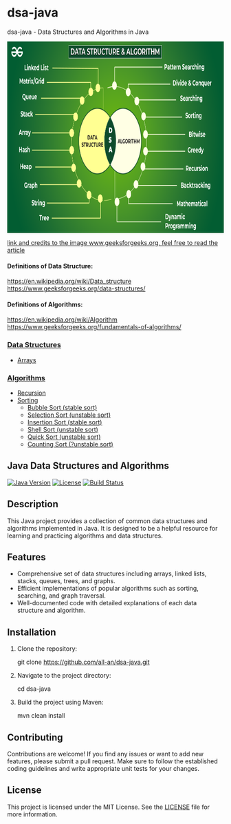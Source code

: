 # dsa-java
dsa-java - Data Structures and Algorithms in Java


<p align="center">
        <a href="https://www.linkedin.com/in/allan-pereira-abrahao/">
            <img align="center" width="804" height="444"  src="/dsaimage.png" />
        </a>
</p>

[link and credits to the image www.geeksforgeeks.org, feel free to read the article](https://www.geeksforgeeks.org/learn-data-structures-and-algorithms-dsa-tutorial/)

#### Definitions of Data Structure:

https://en.wikipedia.org/wiki/Data_structure
https://www.geeksforgeeks.org/data-structures/

#### Definitions of Algorithms:

https://en.wikipedia.org/wiki/Algorithm
https://www.geeksforgeeks.org/fundamentals-of-algorithms/

### [Data Structures](https://github.com/all-an/dsa-java/tree/main/data-structures/)

- [Arrays](https://github.com/all-an/dsa-java/tree/main/data-structures/001-arrays)

### [Algorithms](https://github.com/all-an/dsa-java/tree/main/algorithms/)

- [Recursion](https://github.com/all-an/dsa-java/tree/main/algorithms/001-recursion)
- [Sorting](https://github.com/all-an/dsa-java/tree/main/algorithms/002-sorting)
    - [Bubble Sort (stable sort)](https://github.com/all-an/dsa-java/tree/main/algorithms/002-sorting/001-bubblesort)
    - [Selection Sort (unstable sort)](https://github.com/all-an/dsa-java/tree/main/algorithms/002-sorting/002-selection-sort)
    - [Insertion Sort (stable sort)](https://github.com/all-an/dsa-java/tree/main/algorithms/002-sorting/003-insertion-sort)
    - [Shell Sort (unstable sort)](https://github.com/all-an/dsa-java/tree/main/algorithms/002-sorting/004-shell-sort)
    - [Quick Sort (unstable sort)](https://github.com/all-an/dsa-java/tree/main/algorithms/002-sorting/006-quick-sort)
    - [Counting Sort (?unstable sort)](https://github.com/all-an/dsa-java/tree/main/algorithms/002-sorting/007-counting-sort)
    

## Java Data Structures and Algorithms

[![Java Version](https://img.shields.io/badge/Java-11-blue.svg)](https://www.oracle.com/java/technologies/javase-jdk11-downloads.html)
[![License](https://img.shields.io/badge/License-MIT-green.svg)](https://opensource.org/licenses/MIT)
[![Build Status](https://img.shields.io/travis/your-username/java-data-structures-algorithms/master.svg)](https://travis-ci.org/your-username/java-data-structures-algorithms)

## Description

This Java project provides a collection of common data structures and algorithms implemented in Java. It is designed to be a helpful resource for learning and practicing algorithms and data structures.

## Features

- Comprehensive set of data structures including arrays, linked lists, stacks, queues, trees, and graphs.
- Efficient implementations of popular algorithms such as sorting, searching, and graph traversal.
- Well-documented code with detailed explanations of each data structure and algorithm.

## Installation

1. Clone the repository:

   git clone https://github.com/all-an/dsa-java.git

2. Navigate to the project directory:

   cd dsa-java

3. Build the project using Maven:

   mvn clean install

## Contributing

Contributions are welcome! If you find any issues or want to add new features, please submit a pull request. Make sure to follow the established coding guidelines and write appropriate unit tests for your changes.

## License

This project is licensed under the MIT License. See the [LICENSE](LICENSE) file for more information.

